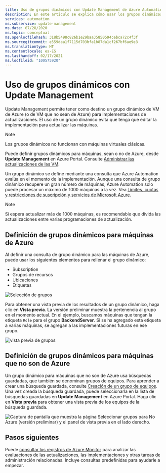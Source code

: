 ```yaml
---
title: Uso de grupos dinámicos con Update Management de Azure Automation
description: En este artículo se explica cómo usar los grupos dinámicos con Update Management de Azure Automation.
services: automation
ms.subservice: update-management
ms.date: 07/28/2020
ms.topic: conceptual
ms.openlocfilehash: 318b5498c826b1e29baa35850594cebca72c4f3f
ms.sourcegitcommit: e559daa1f7115d703bfa1b87da1cf267bf6ae9e8
ms.translationtype: HT
ms.contentlocale: es-ES
ms.lasthandoff: 02/17/2021
ms.locfileid: "100575920"
---
```

# <a name="use-dynamic-groups-with-update-management"></a>Uso de grupos dinámicos con Update Management

Update Management permite tener como destino un grupo dinámico de VM de Azure (o de VM que no sean de Azure) para implementaciones de actualizaciones. El uso de un grupo dinámico evita que tenga que editar la implementación para actualizar las máquinas.

> [!NOTE]
> Los grupos dinámicos no funcionan con máquinas virtuales clásicas.

Puede definir grupos dinámicos para máquinas, sean o no de Azure, desde **Update Management** en Azure Portal. Consulte [Administrar las actualizaciones de las VM](manage-updates-for-vm.md).

Un grupo dinámico se define mediante una consulta que Azure Automation evalúa en el momento de la implementación. Aunque una consulta de grupo dinámico recupere un gran número de máquinas, Azure Automation solo puede procesar un máximo de 1000 máquinas a la vez. Vea [Límites, cuotas y restricciones de suscripción y servicios de Microsoft Azure](../../azure-resource-manager/management/azure-subscription-service-limits.md#update-management).

> [!NOTE]
> Si espera actualizar más de 1000 máquinas, es recomendable que divida las actualizaciones entre varias programaciones de actualización. 

## <a name="define-dynamic-groups-for-azure-machines"></a>Definición de grupos dinámicos para máquinas de Azure

Al definir una consulta de grupo dinámico para las máquinas de Azure, puede usar los siguientes elementos para rellenar el grupo dinámico:

* Subscription
* Grupos de recursos
* Ubicaciones
* Etiquetas

![Selección de grupos](./media/configure-groups/select-groups.png)

Para obtener una vista previa de los resultados de un grupo dinámico, haga clic en **Vista previa**. La versión preliminar muestra la pertenencia al grupo en el momento actual. En el ejemplo, buscamos máquinas que tengan la etiqueta `Role` para el grupo **BackendServer**. Si se ha agregado esta etiqueta a varias máquinas, se agregan a las implementaciones futuras en ese grupo.

![vista previa de grupos](./media/configure-groups/preview-groups.png)

## <a name="define-dynamic-groups-for-non-azure-machines"></a>Definición de grupos dinámicos para máquinas que no son de Azure

Un grupo dinámico para máquinas que no son de Azure usa búsquedas guardadas, que también se denominan grupos de equipos. Para aprender a crear una búsqueda guardada, consulte [Creación de un grupo de equipos](../../azure-monitor/logs/computer-groups.md#creating-a-computer-group). Una vez creada la búsqueda guardada, puede seleccionarla en la lista de búsquedas guardadas en **Update Management** en Azure Portal. Haga clic en **Vista previa** para obtener una vista previa de los equipos de la búsqueda guardada.

![Captura de pantalla que muestra la página Seleccionar grupos para No Azure (versión preliminar) y el panel de vista previa en el lado derecho.](./media/configure-groups/select-groups-2.png)

## <a name="next-steps"></a>Pasos siguientes

Puede [consultar los registros de Azure Monitor](query-logs.md) para analizar las evaluaciones de las actualizaciones, las implementaciones y otras tareas de administración relacionadas. Incluye consultas predefinidas para ayudarle a empezar.
